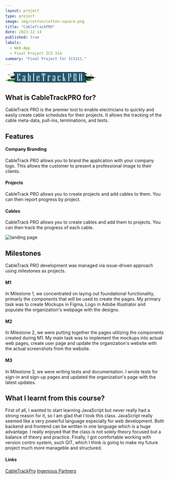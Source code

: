 ```yaml
---
layout: project
type: project
image: img/cotton/cotton-square.png
title: "CableTrackPRO"
date: 2023-12-14
published: true
labels:
  - Web-App
  - Final Project ICS 314
summary: "Final Project for ICS311."
---
```


<img src="../img/cabletrackpro/cableProLogo.png" alt="cable track pro logo" style="margin-left:auto; margin-right:auto; width: 30vw;">

## What is CableTrackPRO for?

CableTrack PRO is the premier tool to enable electricians to quickly and easily create cable schedules for their projects. It allows the tracking of the cable meta-data, pull-ins, terminations, and tests.

## Features

#### Company Branding
CableTrack PRO allows you to brand the application with your company logo. This allows the customer to present a professional image to their clients.

#### Projects
CableTrack PRO allows you to create projects and add cables to them. You can then report progress by project.

#### Cables
CableTrack PRO allows you to create cables and add them to projects. You can then track the progress of each cable.

<img src="../img/landing-page.png" alt="landing page" style="margin-left:auto; margin-right:auto; width: 50vw;">

## Milestones
CableTrack PRO development was managed via issue-driven approach using milestones as projects.

#### M1
In Milestone 1, we concentrated on laying out foundational functionality, primarly the components that will be used to create the pages. My primary task was to create Mockups in Figma, Logo in Adobe Illustrator and populate the organization's webpage with the designs. 

#### M2
In Milestone 2, we were putting together the pages utilizing the components created during M1. My main task was to implement the mockups into actual web pages, create user page and update the organization's website with the actual screenshots from the website.

#### M3
In Milestone 3, we were writing tests and documentation. I wrote tests for sign-in and sign-up pages and updated the organization's page with the latest updates.

## What I learnt from this course?
First of all, I wanted to start learning JavaScript but never really had a strong reason for it, so I am glad that I took this class. JavaScript really seemed like a very powerful language especially for web development. Both backend and frontend can be written in one language which is a huge advantage. I really enjoyed that the class is not solely theory focused but a balance of theory and practice. Finally, I got comfortable working with version contro system, such GIT, which I think is going to make my future project much more manageble and structured.

#### Links
[CableTrackPro](https://github.com/ingeniouspartners/cabletrack.pro)
[Ingenious Partners](https://github.com/ingeniouspartners/cabletrack.pro)
